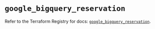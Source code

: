 # `google_bigquery_reservation`

Refer to the Terraform Registry for docs: [`google_bigquery_reservation`](https://registry.terraform.io/providers/hashicorp/google-beta/6.34.1/docs/resources/google_bigquery_reservation).
